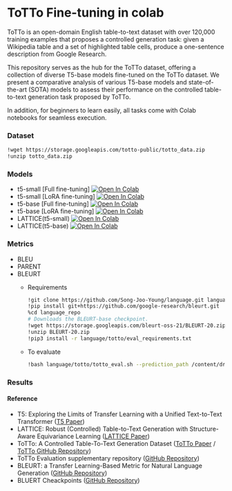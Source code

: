 # ToTTo Fine-tuning in colab
ToTTo is an open-domain English table-to-text dataset with over 120,000 training examples that proposes a controlled generation task: given a Wikipedia table and a set of highlighted table cells, produce a one-sentence description from Google Research. 

This repository serves as the hub for the ToTTo dataset, offering a collection of diverse T5-base models fine-tuned on the ToTTo dataset. We present a comparative analysis of various T5-base models and state-of-the-art (SOTA) models to assess their performance on the controlled table-to-text generation task proposed by ToTTo.

In addition, for beginners to learn easily, all tasks come with Colab notebooks for seamless execution.

### Dataset
```bash
!wget https://storage.googleapis.com/totto-public/totto_data.zip
!unzip totto_data.zip
```

### Models
* t5-small [Full fine-tuning] [![Open In Colab](https://colab.research.google.com/assets/colab-badge.svg)](https://colab.research.google.com/github.com/Song-Joo-Young/ToTTo-Fine-tuning-in-colab/blob/main/t5-small_Full-fine-tuning/train/ToTTo_T5_small_Fine_tuning_10epoch.ipynb)
* t5-small [LoRA fine-tuning] [![Open In Colab](https://colab.research.google.com/assets/colab-badge.svg)]()
* t5-base [Full fine-tuning] [![Open In Colab](https://colab.research.google.com/assets/colab-badge.svg)]()
* t5-base [LoRA fine-tuning] [![Open In Colab](https://colab.research.google.com/assets/colab-badge.svg)]()
* LATTICE(t5-small) [![Open In Colab](https://colab.research.google.com/assets/colab-badge.svg)]()
* LATTICE(t5-base) [![Open In Colab](https://colab.research.google.com/assets/colab-badge.svg)]()


### Metrics
* BLEU
* PARENT
* BLEURT
  * Requirements  
    ```bash
    !git clone https://github.com/Song-Joo-Young/language.git language_repo
    !pip install git+https://github.com/google-research/bleurt.git
    %cd language_repo
    # Downloads the BLEURT-base checkpoint.
    !wget https://storage.googleapis.com/bleurt-oss-21/BLEURT-20.zip .
    !unzip BLEURT-20.zip
    !pip3 install -r language/totto/eval_requirements.txt
    ```

   * To evaluate
     ```bash
     !bash language/totto/totto_eval.sh --prediction_path /content/drive/MyDrive/ToTTo_T5-base/generation_dev_epoch.txt --target_path /content/drive/MyDrive/ToTTo_T5-base/totto_dev_data.jsonl
     ```

### Results

#### Reference
* T5: Exploring the Limits of Transfer Learning with a Unified Text-to-Text Transformer ([T5 Paper](https://arxiv.org/abs/1910.10683))
* LATTICE: Robust (Controlled) Table-to-Text Generation with Structure-Aware Equivariance Learning ([LATTICE Paper](https://arxiv.org/abs/2205.03972))
* ToTTo: A Controlled Table-To-Text Generation Dataset ([ToTTo Paper](https://arxiv.org/abs/2004.14373) / [ToTTo GitHub Repository](https://github.com/google-research-datasets/ToTTo))
* ToTTo Evaluation supplementary repository ([GitHub Repository](https://github.com/google-research/language/tree/master/language/totto))
* BLEURT: a Transfer Learning-Based Metric for Natural Language Generation ([GitHub Repository](https://github.com/google-research/bleurt?tab=readme-ov-file#bleurt-a-transfer-learning-based-metric-for-natural-language-generation))
* BLUERT Cheackpoints ([GitHub Repository](https://github.com/google-research/bleurt/blob/master/checkpoints.md))
